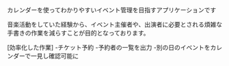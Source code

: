 カレンダーを使ってわかりやすいイベント管理を目指すアプリケーションです

音楽活動をしていた経験から、イベント主催者や、出演者に必要とされる煩雑な手書きの作業を減らすことが目的となっております。

[効率化した作業]
-チケット予約
-予約者の一覧を出力
-別の日のイベントをカレンダーで一見し確認可能に
